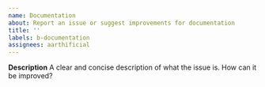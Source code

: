 ```yaml
---
name: Documentation
about: Report an issue or suggest improvements for documentation
title: ''
labels: b-documentation
assignees: aarthificial
---
```


**Description**
A clear and concise description of what the issue is.
How can it be improved?
